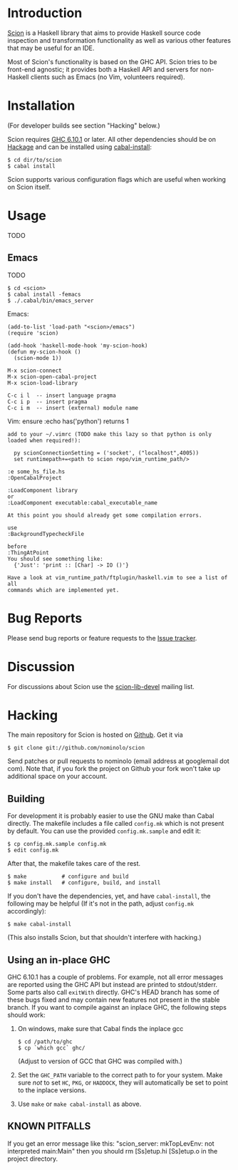 
Introduction
============

[Scion][home] is a Haskell library that aims to provide Haskell source
code inspection and transformation functionality as well as various
other features that may be useful for an IDE.

Most of Scion's functionality is based on the GHC API.  Scion tries to
be front-end agnostic; it provides both a Haskell API and servers for
non-Haskell clients such as Emacs (no Vim, volunteers required).

  [home]: http://code.google.com/p/scion-lib/


Installation
============

(For developer builds see section "Hacking" below.)

Scion requires [GHC 6.10.1][ghc] or later.  All other dependencies
should be on [Hackage][hackage] and can be installed using
[cabal-install][ci]:

    $ cd dir/to/scion
    $ cabal install

Scion supports various configuration flags which are useful when
working on Scion itself.

  [ghc]: http://haskell.org/ghc/download.html
  [hackage]: http://hackage.haskell.org/packages/hackage.html
  [ci]: http://hackage.haskell.org/trac/hackage/wiki/CabalInstall



Usage
=====

TODO

Emacs
-----

TODO

    $ cd <scion>
    $ cabal install -femacs
    $ ./.cabal/bin/emacs_server

Emacs:

    (add-to-list 'load-path "<scion>/emacs")
    (require 'scion)
    
    (add-hook 'haskell-mode-hook 'my-scion-hook)
    (defun my-scion-hook ()
      (scion-mode 1))
    
    M-x scion-connect
    M-x scion-open-cabal-project
    M-x scion-load-library

    C-c i l  -- insert language pragma
    C-c i p  -- insert pragma
    C-c i m  -- insert (external) module name


Vim:
    ensure :echo has('python')
    returns 1

    add to your ~/.vimrc (TODO make this lazy so that python is only loaded when required!):

      py scionConnectionSetting = ('socket', ("localhost",4005))
      set runtimepath+=<path to scion repo/vim_runtime_path/>

    :e some_hs_file.hs
    :OpenCabalProject

    :LoadComponent library
    or
    :LoadComponent executable:cabal_executable_name

    At this point you should already get some compilation errors.

    use
    :BackgroundTypecheckFile

    before
    :ThingAtPoint
    You should see something like:
      {'Just': 'print :: [Char] -> IO ()'}
    
    Have a look at vim_runtime_path/ftplugin/haskell.vim to see a list of all
    commands which are implemented yet.

Bug Reports
===========

Please send bug reports or feature requests to the [Issue tracker][issues].

  [issues]: http://code.google.com/p/scion-lib/issues/list

Discussion
==========

For discussions about Scion use the [scion-lib-devel][ml] mailing list.

  [ml]: http://groups.google.com/group/scion-lib-devel


Hacking
=======

The main repository for Scion is hosted on [Github][gh].  Get it via

    $ git clone git://github.com/nominolo/scion

Send patches or pull requests to nominolo (email address at googlemail
dot com).  Note that, if you fork the project on Github your fork
won't take up additional space on your account.

  [gh]: http://github.com


Building
--------

For development it is probably easier to use the GNU make than Cabal
directly.  The makefile includes a file called `config.mk` which is
not present by default.  You can use the provided `config.mk.sample`
and edit it:

    $ cp config.mk.sample config.mk
    $ edit config.mk

After that, the makefile takes care of the rest.

    $ make           # configure and build
    $ make install   # configure, build, and install

If you don't have the dependencies, yet, and have `cabal-install`, the
following may be helpful (If it's not in the path, adjust `config.mk`
accordingly):

    $ make cabal-install

(This also installs Scion, but that shouldn't interfere with hacking.)


Using an in-place GHC
---------------------

GHC 6.10.1 has a couple of problems.  For example, not all error
messages are reported using the GHC API but instead are printed to
stdout/stderr.  Some parts also call `exitWith` directly.  GHC's HEAD
branch has some of these bugs fixed and may contain new features not
present in the stable branch.  If you want to compile against an
inplace GHC, the following steps should work:

 1. On windows, make sure that Cabal finds the inplace gcc

        $ cd /path/to/ghc
        $ cp `which gcc` ghc/

    (Adjust to version of GCC that GHC was compiled with.)

 2. Set the `GHC_PATH` variable to the correct path to for your
    system.  Make sure *not* to set `HC`, `PKG`, or `HADDOCK`, they
    will automatically be set to point to the inplace versions.

 3. Use `make` or `make cabal-install` as above.



KNOWN PITFALLS
------------------------------
If you get an error message like this:
  "scion_server: mkTopLevEnv: not interpreted main:Main"
then you should rm [Ss]etup.hi [Ss]etup.o in the project directory.
